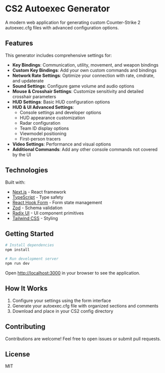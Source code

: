 # CS2 Autoexec Generator

A modern web application for generating custom Counter-Strike 2 autoexec.cfg files with advanced configuration options.

## Features

This generator includes comprehensive settings for:

- **Key Bindings**: Communication, utility, movement, and weapon bindings
- **Custom Key Bindings**: Add your own custom commands and bindings
- **Network Rate Settings**: Optimize your connection with rate, cmdrate, and updaterate
- **Sound Settings**: Configure game volume and audio options
- **Mouse & Crosshair Settings**: Customize sensitivity and detailed crosshair parameters
- **HUD Settings**: Basic HUD configuration options
- **HUD & UI Advanced Settings**: 
  - Console settings and developer options
  - HUD appearance customization
  - Radar configuration
  - Team ID display options
  - Viewmodel positioning
  - First-person tracers
- **Video Settings**: Performance and visual options
- **Additional Commands**: Add any other console commands not covered by the UI

## Technologies

Built with:

- [Next.js](https://nextjs.org/) - React framework
- [TypeScript](https://www.typescriptlang.org/) - Type safety
- [React Hook Form](https://react-hook-form.com/) - Form state management
- [Zod](https://github.com/colinhacks/zod) - Schema validation
- [Radix UI](https://www.radix-ui.com/) - UI component primitives
- [Tailwind CSS](https://tailwindcss.com/) - Styling

## Getting Started

```bash
# Install dependencies
npm install

# Run development server
npm run dev
```

Open [http://localhost:3000](http://localhost:3000) in your browser to see the application.

## How It Works

1. Configure your settings using the form interface
2. Generate your autoexec.cfg file with organized sections and comments
3. Download and place in your CS2 config directory

## Contributing

Contributions are welcome! Feel free to open issues or submit pull requests.

## License

MIT

